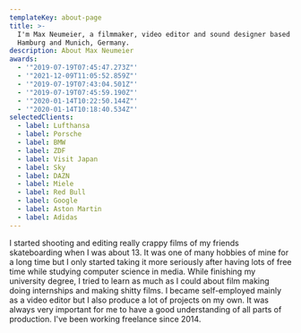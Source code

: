 ```yaml
---
templateKey: about-page
title: >-
  I'm Max Neumeier, a filmmaker, video editor and sound designer based in
  Hamburg and Munich, Germany.
description: About Max Neumeier
awards:
  - '"2019-07-19T07:45:47.273Z"'
  - '"2021-12-09T11:05:52.859Z"'
  - '"2019-07-19T07:43:04.501Z"'
  - '"2019-07-19T07:45:59.190Z"'
  - '"2020-01-14T10:22:50.144Z"'
  - '"2020-01-14T10:18:40.534Z"'
selectedClients:
  - label: Lufthansa
  - label: Porsche
  - label: BMW
  - label: ZDF
  - label: Visit Japan
  - label: Sky
  - label: DAZN
  - label: Miele
  - label: Red Bull
  - label: Google
  - label: Aston Martin
  - label: Adidas
---
```

I started shooting and editing really crappy films of my friends skateboarding when I was about 13. It was one of many hobbies of mine for a long time but I only started taking it more seriously after having lots of free time while studying computer science in media. While finishing my university degree, I tried to learn as much as I could about film making doing internships and making shitty films. I became self-employed mainly as a video editor but I also produce a lot of projects on my own. It was always very important for me to have a good understanding of all parts of production. I've been working freelance since 2014.
